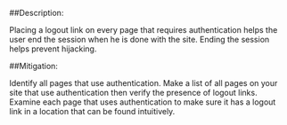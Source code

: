 ##Description:

Placing a logout link on every page that requires authentication helps the user end the
session when he is done with the site. Ending the session helps prevent hijacking.

##Mitigation:

Identify all pages that use authentication. Make a list of all pages on your site that use
authentication then verify the presence of logout links. Examine each page that uses
authentication to make sure it has a logout link in a location that can be
found intuitively.
